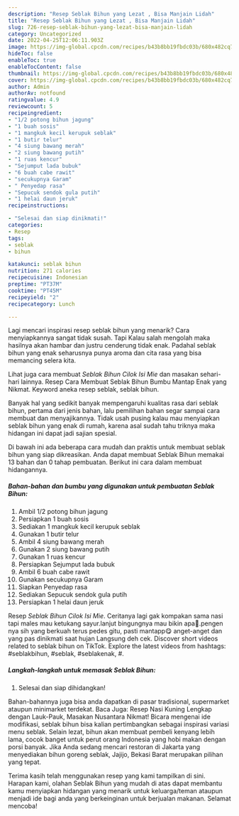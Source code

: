 ```yaml
---
description: "Resep Seblak Bihun yang Lezat , Bisa Manjain Lidah"
title: "Resep Seblak Bihun yang Lezat , Bisa Manjain Lidah"
slug: 726-resep-seblak-bihun-yang-lezat-bisa-manjain-lidah
category: Uncategorized
date: 2022-04-25T12:06:11.903Z
image: https://img-global.cpcdn.com/recipes/b43b8bb19fbdc03b/680x482cq70/seblak-bihun-foto-resep-utama.jpg
hideToc: false
enableToc: true
enableTocContent: false
thumbnail: https://img-global.cpcdn.com/recipes/b43b8bb19fbdc03b/680x482cq70/seblak-bihun-foto-resep-utama.jpg
cover: https://img-global.cpcdn.com/recipes/b43b8bb19fbdc03b/680x482cq70/seblak-bihun-foto-resep-utama.jpg
author: Admin
authorAv: notfound
ratingvalue: 4.9
reviewcount: 5
recipeingredient:
- "1/2 potong bihun jagung"
- "1 buah sosis"
- "1 mangkuk kecil kerupuk seblak"
- "1 butir telur"
- "4 siung bawang merah"
- "2 siung bawang putih"
- "1 ruas kencur"
- "Sejumput lada bubuk"
- "6 buah cabe rawit"
- "secukupnya Garam"
- " Penyedap rasa"
- "Sepucuk sendok gula putih"
- "1 helai daun jeruk"
recipeinstructions:

- "Selesai dan siap dinikmati!"
categories:
- Resep
tags:
- seblak
- bihun

katakunci: seblak bihun 
nutrition: 271 calories
recipecuisine: Indonesian
preptime: "PT37M"
cooktime: "PT45M"
recipeyield: "2"
recipecategory: Lunch

---
```



Lagi mencari inspirasi resep seblak bihun yang menarik? Cara menyiapkannya sangat tidak susah. Tapi Kalau salah mengolah maka hasilnya akan hambar dan justru cenderung tidak enak. Padahal seblak bihun yang enak seharusnya punya aroma dan cita rasa yang bisa memancing selera kita.


Lihat juga cara membuat *Seblak Bihun Cilok Isi Mie* dan masakan sehari-hari lainnya. Resep Cara Membuat Seblak Bihun Bumbu Mantap Enak yang Nikmat. Keyword aneka resep seblak, seblak bihun.

Banyak hal yang sedikit banyak mempengaruhi kualitas rasa dari seblak bihun, pertama dari jenis bahan, lalu pemilihan bahan segar sampai cara membuat dan menyajikannya. Tidak usah pusing kalau mau menyiapkan seblak bihun yang enak di rumah, karena asal sudah tahu triknya maka hidangan ini dapat jadi sajian spesial.


Di bawah ini ada beberapa cara mudah dan praktis untuk membuat seblak bihun yang siap dikreasikan. Anda dapat membuat Seblak Bihun memakai 13 bahan dan 0 tahap pembuatan. Berikut ini cara dalam membuat hidangannya.

<!--inarticleads1-->

##### Bahan-bahan dan bumbu yang digunakan untuk pembuatan Seblak Bihun:

1. Ambil 1/2 potong bihun jagung
1. Persiapkan 1 buah sosis
1. Sediakan 1 mangkuk kecil kerupuk seblak
1. Gunakan 1 butir telur
1. Ambil 4 siung bawang merah
1. Gunakan 2 siung bawang putih
1. Gunakan 1 ruas kencur
1. Persiapkan Sejumput lada bubuk
1. Ambil 6 buah cabe rawit
1. Gunakan secukupnya Garam
1. Siapkan  Penyedap rasa
1. Sediakan Sepucuk sendok gula putih
1. Persiapkan 1 helai daun jeruk


Resep *Seblak Bihun Cilok Isi Mie*. Ceritanya lagi gak kompakan sama nasi tapi males mau ketukang sayur.lanjut bingungnya mau bikin apa🤭.pengen nya sih yang berkuah terus pedes gitu, pasti mantapp😋 anget-anget dan yang pas dinikmati saat hujan Langsung deh cek. Discover short videos related to seblak bihun on TikTok. Explore the latest videos from hashtags: #seblakbihun, #seblak, #seblakenak, #. 

<!--inarticleads2-->

##### Langkah-langkah untuk memasak Seblak Bihun:


1. Selesai dan siap dihidangkan!

Bahan-bahannya juga bisa anda dapatkan di pasar tradisional, supermarket ataupun minimarket terdekat. Baca Juga: Resep Nasi Kuning Lengkap dengan Lauk-Pauk, Masakan Nusantara Nikmat! Bicara mengenai ide modifikasi, seblak bihun bisa kalian pertimbangkan sebagai inspirasi variasi menu seblak. Selain lezat, bihun akan membuat pembeli kenyang lebih lama, cocok banget untuk perut orang Indonesia yang hobi makan dengan porsi banyak. Jika Anda sedang mencari restoran di Jakarta yang menyediakan bihun goreng seblak, Jajijo, Bekasi Barat merupakan pilihan yang tepat. 

Terima kasih telah menggunakan resep yang kami tampilkan di sini. Harapan kami, olahan Seblak Bihun yang mudah di atas dapat membantu kamu menyiapkan hidangan yang menarik untuk keluarga/teman ataupun menjadi ide bagi anda yang berkeinginan untuk berjualan makanan. Selamat mencoba!
